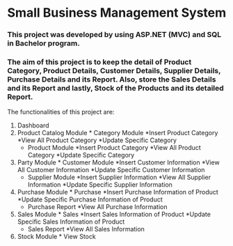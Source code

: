 # Small Business Management System
### This project was developed by using ASP.NET (MVC) and SQL in Bachelor program. 
### The aim of this project is to keep the detail of Product Category, Product Details, Customer Details, Supplier Details, Purchase Details and its Report. Also, store the Sales Details and its Report and lastly, Stock of the Products and its detailed Report.
The functionalities of this project are:
1. Dashboard
1. Product Catalog Module
		* Category Module
				*Insert Product Category
			*View All Product Category
			*Update Specific Category
	* Product Module
			*Insert Product Category
		*View All Product Category
		*Update Specific Category
1. Party Module
		* Customer Module
				*Insert Customer Information
			*View All Customer Information
			*Update Specific Customer Information
	* Supplier Module
			*Insert Supplier Information
		*View All Supplier Information
		*Update Specific Supplier Information
1. Purchase Module
		* Purchase
				*Insert Purchase Information of Product
			*Update Specific Purchase Information of Product
	* Purchase Report
			*View All Purchase Information
1. Sales Module
		* Sales
				*Insert Sales Information of Product
			*Update Specific Sales Information of Product
	* Sales Report
			*View All Sales Information
1. Stock Module
		* View Stock
